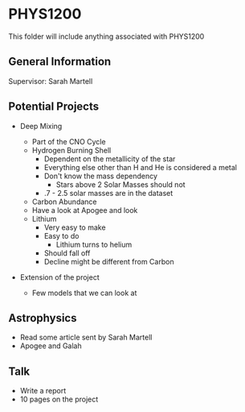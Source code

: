 # PHYS1200
This folder will include anything associated with PHYS1200

## General Information
Supervisor: Sarah Martell

## Potential Projects

- Deep Mixing
  - Part of the CNO Cycle 
  - Hydrogen Burning Shell 
    - Dependent on the metallicity of the star
    - Everything else other than H and He is considered a metal
    - Don't know the mass dependency
      - Stars above 2 Solar Masses should not 
    - .7  - 2.5 solar masses are in the dataset
  - Carbon Abundance
  - Have a look at Apogee and look
  - Lithium
    - Very easy to make
    - Easy to do
      - Lithium turns to helium
    - Should fall off
    - Decline might be different from Carbon

- Extension of the project
  - Few models that we can look at

## Astrophysics

- Read some article sent by Sarah Martell
- Apogee and Galah

## Talk
- Write a report
- 10 pages on the project